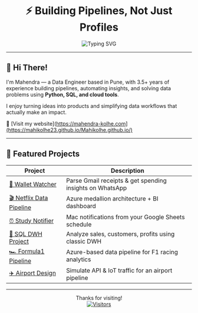 <h1 align="center">⚡ Building Pipelines, Not Just Profiles</h1>

<p align="center">
  <img src="https://readme-typing-svg.demolab.com?font=Fira+Code&size=22&pause=1000&center=true&vCenter=true&width=500&lines=Data+Engineer+%E2%80%A2+Python+%E2%80%A2+SQL+%E2%80%A2+Cloud;Streaming+Pipelines+%F0%9F%9A%80;Automating+Insights%2C+not+just+Reports;Deploying+Data+with+Purpose" alt="Typing SVG" />
</p>

---

## 🌟 Hi There!

I'm Mahendra — a Data Engineer based in Pune, with 3.5+ years of experience building pipelines, automating insights, and solving data problems using **Python, SQL, and cloud tools**.

I enjoy turning ideas into products and simplifying data workflows that actually make an impact.

🔗 [Visit my website](https://mahendra-kolhe.com](https://mahikolhe23.github.io/Mahikolhe.github.io/)

---

## 🚀 Featured Projects

| Project | Description |
|--------|-------------|
| [🧠 Wallet Watcher](https://github.com/Mahikolhe23/WalletWatcher) | Parse Gmail receipts & get spending insights on WhatsApp |
| [🎬 Netflix Data Pipeline](https://github.com/Mahikolhe23/Netflix-Data-Pipeline) | Azure medallion architecture + BI dashboard |
| [⏰ Study Notifier](https://github.com/Mahikolhe23/study-notifier) | Mac notifications from your Google Sheets schedule |
| [🛒 SQL DWH Project](https://github.com/Mahikolhe23/sql-data-warehouse-project) | Analyze sales, customers, profits using classic DWH |
| [🏎️ Formula1 Pipeline](https://github.com/Mahikolhe23/formula1_pipeline) | Azure-based data pipeline for F1 racing analytics |
| [✈️ Airport Design](https://github.com/Mahikolhe23/Airport-Design-Pipeline) | Simulate API & IoT traffic for an airport pipeline |

---

<p align="center">
  Thanks for visiting!<br>
  <a href="https://github.com/Mahikolhe23">
    <img src="https://visitor-badge.laobi.icu/badge?page_id=Mahikolhe23.Mahikolhe23" alt="Visitors">
  </a>
</p>
